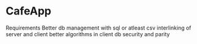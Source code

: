 # CafeApp

Requirements
Better db management with sql or atleast csv
interlinking of server and client 
better algorithms in client
db security and parity
